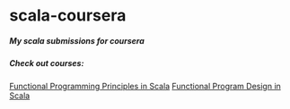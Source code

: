 # scala-coursera

##### My scala submissions for coursera

##### Check out courses:
[Functional Programming Principles in Scala](https://www.coursera.org/learn/progfun1)
[Functional Program Design in Scala](https://www.coursera.org/learn/progfun2)
